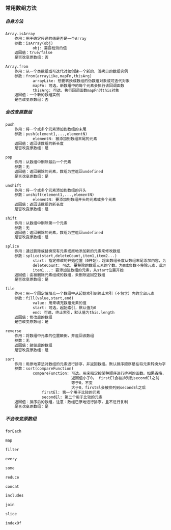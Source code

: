 ### 常用数组方法

##### 自身方法

```HTML
Array.isArray
	作用：用于确定传递的值是否是一个Array
	参数：isArray(obj)
			obj: 需要检测的值
	返回值：true/false
	是否改变原数组：否
```

```HTML
Array.from
	作用：从一个类数组或可迭代对象创建一个新的，浅拷贝的数组实例
	参数：from(arrayLike,mapFn,thisArg)
			arrayLike: 想要转换成数组的伪数组对象或可迭代对象
			mapFn: 可选，新数组中的每个元素会执行该回调函数
			thisArg: 可选，执行回调函数mapFn时this对象
	返回值：一个新的数组实例
	是否改变原数组：否
```

##### 会改变原数组

```HTML
push
	作用：将一个或多个元素添加到数组的末尾
	参数：push(element1,...,elementN)
			elementN: 被添加到数组末尾的元素
	返回值：返回该数组的新长度
	是否改变原数组：是
```

```HTML
pop
	作用：从数组中删除最后一个元素
	参数：无
	返回值：返回删除的元素，数组为空返回undefined
	是否改变原数组：是
```

```HTML
unshift
	作用：将一个或多个元素添加到数组的开头
	参数：unshift(element1,...,elementN)
			elementN: 要添加到数组开头的元素或多个元素
	返回值：返回该数组的新长度
	是否改变原数组：是
```

```HTML
shift
	作用：从数组中删除第一个元素
	参数：无
	返回值：返回删除的元素，数组为空返回undefined
	是否改变原数组：是
```

```HTML
splice
	作用：通过删除或替换现有元素或原地添加新的元素来修改数组
	参数：splice(start,deleteCount,item1,item2...)
			start: 指定修改的开始位置（0开始），超出数组长度从数组末尾添加内容，为负数则从数组末尾开始计数					 （-1开始）
			deleteCount: 可选，要移除的数组元素的个数。为0或负数不移除元素，此时应至少添加一个新元素
			item1...: 要添加进数组的元素，从start位置开始
	返回值：由被删除元素组成的数组，未删除返回空数组
	是否改变原数组：是
```

```HTML
file
	作用：用一个固定值填充一个数组中从起始索引到终止索引（不包含）内的全部元素
	参数：fill(value,start,end)
			value: 用来填充数组元素的值
			start: 可选，起始索引，默认值为0
			end: 可选，终止索引，默认值为this.length
	返回值：修改后的数组
	是否改变原数组：是
```

```HTML
reverse
	作用：将数组中元素的位置颠倒，并返回该数组
	参数：无
	返回值：颠倒后的数组
	是否改变原数组：是
```

```HTML
sort
	作用：用原地算法对数组的元素进行排序，并返回数组。默认排序顺序是在将元素转换为字符串，然后比较它们的UTF-			16代码单元值序列时构建的
	参数：sort(compareFunction)
			compareFunction: 可选。用来指定按某种顺序进行排列的函数。如果省略，元素按照转换为字符串的各							   个字符的Unicode位点进行排序
							 返回值小于0， firstEl会被排列到secondEl之前
							 等于0，不变										 
							 大于0，firstEl会被排列到secondEl之后
				firstEl: 第一个用于比较的元素
				secondEl: 第二个用于比较的元素
	返回值：排序后的数组，注意：数组已原地进行排序，且不进行复制
	是否改变原数组：是
```

##### 不会改变原数组

```HTML
forEach
```

```HTML
map
```

```HTML
filter
```

```HTML
every
```

```HTML
some
```

```HTML
reduce
```

```HTML
concat
```

```HTML
includes
```

```HTML
join
```

```HTML
slice
```

```HTML
indexOf
```